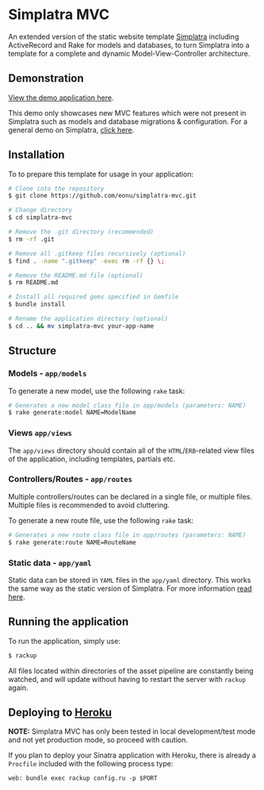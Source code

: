 # Simplatra MVC

An extended version of the static website template [Simplatra](https://github.com/eonu/simplatra) including ActiveRecord and Rake for models and databases, to turn Simplatra into a template for a complete and dynamic Model-View-Controller architecture.

## Demonstration

[View the demo application here](https://github.com/eonu/simplatra-mvc-demo).

This demo only showcases new MVC features which were not present in Simplatra such as models and database migrations & configuration. For a general demo on Simplatra, [click here](https://github.com/eonu/simplatra-demo).

## Installation

To to prepare this template for usage in your application:

```bash
# Clone into the repository
$ git clone https://github.com/eonu/simplatra-mvc.git

# Change directory
$ cd simplatra-mvc

# Remove the .git directory (recommended)
$ rm -rf .git

# Remove all .gitkeep files recursively (optional)
$ find . -name ".gitkeep" -exec rm -rf {} \;

# Remove the README.md file (optional)
$ rm README.md

# Install all required gems specified in Gemfile
$ bundle install

# Rename the application directory (optional)
$ cd .. && mv simplatra-mvc your-app-name
```

## Structure

### Models - `app/models`

To generate a new model, use the following `rake` task:

```bash
# Generates a new model class file in app/models (parameters: NAME)
$ rake generate:model NAME=ModelName
```

### Views `app/views`

The `app/views` directory should contain all of the `HTML`/`ERB`-related view files of the application, including templates, partials etc.

### Controllers/Routes - `app/routes`

Multiple controllers/routes can be declared in a single file, or multiple files. Multiple files is recommended to avoid cluttering.

To generate a new route file, use the following `rake` task:

```bash
# Generates a new route class file in app/routes (parameters: NAME)
$ rake generate:route NAME=RouteName
```

### Static data - `app/yaml`

Static data can be stored in `YAML` files in the `app/yaml` directory. This works the same way as the static version of Simplatra. For more information [read here](https://github.com/eonu/simplatra).

## Running the application

To run the application, simply use:

```bash
$ rackup
```

All files located within directories of the asset pipeline are constantly being watched, and will update without having to restart the server with `rackup` again.

## Deploying to [Heroku](https://www.heroku.com/)

**NOTE:** Simplatra MVC has only been tested in local development/test mode and not yet production mode, so proceed with caution.

If you plan to deploy your Sinatra application with Heroku, there is already a `Procfile` included with the following process type:

```
web: bundle exec rackup config.ru -p $PORT
```
